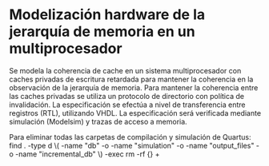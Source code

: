 # Modelización hardware de la jerarquía de memoria en un multiprocesador
Se modela la coherencia de cache en un sistema multiprocesador con caches privadas de escritura retardada para mantener la coherencia en la observación de la jerarquía de memoria. Para mantener la coherencia entre las caches privadas se utiliza un protocolo de directorio con política de invalidación. La especificación se efectúa a nivel de transferencia entre registros (RTL), utilizando VHDL. La especificación será verificada mediante simulación (Modelsim) y trazas de acceso a memoria.

Para eliminar todas las carpetas de compilación y simulación de Quartus:
	find . -type d \\( -name "db" -o -name "simulation" -o -name "output_files" -o -name "incremental_db" \\) -exec rm -rf {} +
	
